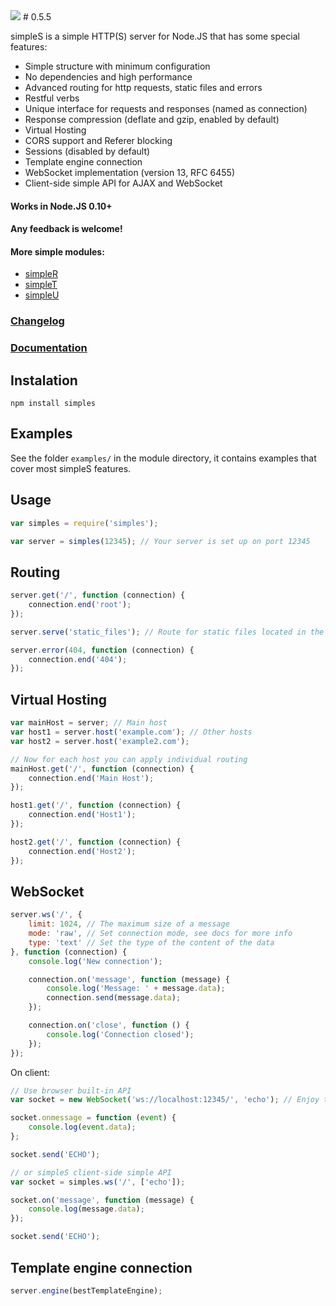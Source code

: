 <img src="https://raw.github.com/micnic/simpleS/master/logo.png"/>
# 0.5.5

simpleS is a simple HTTP(S) server for Node.JS that has some special features:

- Simple structure with minimum configuration
- No dependencies and high performance
- Advanced routing for http requests, static files and errors
- Restful verbs
- Unique interface for requests and responses (named as connection)
- Response compression (deflate and gzip, enabled by default)
- Virtual Hosting
- CORS support and Referer blocking
- Sessions (disabled by default)
- Template engine connection
- WebSocket implementation (version 13, RFC 6455)
- Client-side simple API for AJAX and WebSocket

#### Works in Node.JS 0.10+
#### Any feedback is welcome!

#### More simple modules:
- [simpleR](http://micnic.github.com/simpleR/)
- [simpleT](http://micnic.github.com/simpleT/)
- [simpleU](http://micnic.github.com/simpleU/)

### [Changelog](https://github.com/micnic/simpleS/wiki/Changelog)
### [Documentation](https://github.com/micnic/simpleS/wiki/Documentation)

## Instalation

    npm install simples

## Examples

See the folder `examples/` in the module directory, it contains examples that cover most simpleS features.

## Usage

```javascript
var simples = require('simples');

var server = simples(12345); // Your server is set up on port 12345
```

## Routing

```javascript
server.get('/', function (connection) {
    connection.end('root');
});

server.serve('static_files'); // Route for static files located in the folder "static_files"

server.error(404, function (connection) {
    connection.end('404');
});
```

## Virtual Hosting

```javascript
var mainHost = server; // Main host
var host1 = server.host('example.com'); // Other hosts
var host2 = server.host('example2.com');

// Now for each host you can apply individual routing
mainHost.get('/', function (connection) {
    connection.end('Main Host');
});

host1.get('/', function (connection) {
    connection.end('Host1');
});

host2.get('/', function (connection) {
    connection.end('Host2');
});
```

## WebSocket

```javascript
server.ws('/', {
    limit: 1024, // The maximum size of a message
    mode: 'raw', // Set connection mode, see docs for more info
    type: 'text' // Set the type of the content of the data
}, function (connection) {
    console.log('New connection');

    connection.on('message', function (message) {
        console.log('Message: ' + message.data);
        connection.send(message.data);
    });

    connection.on('close', function () {
        console.log('Connection closed');
    });
});
```

On client:

```javascript
// Use browser built-in API
var socket = new WebSocket('ws://localhost:12345/', 'echo'); // Enjoy the real-time connection

socket.onmessage = function (event) {
    console.log(event.data);
};

socket.send('ECHO');

// or simpleS client-side simple API
var socket = simples.ws('/', ['echo']);

socket.on('message', function (message) {
    console.log(message.data);
});

socket.send('ECHO');
```

## Template engine connection

```javascript
server.engine(bestTemplateEngine);
```